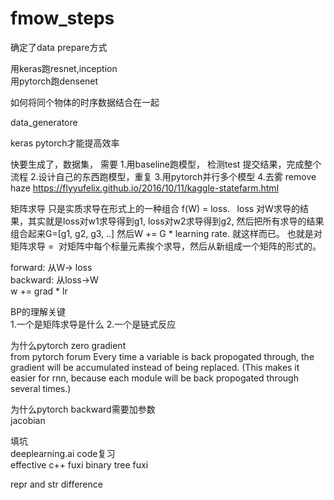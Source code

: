 # fmow_steps



确定了data prepare方式<br>


用keras跑resnet,inception<br>
用pytorch跑densenet<br>

如何将同个物体的时序数据结合在一起<br>


data_generatore

keras pytorch才能提高效率





快要生成了，数据集，
需要
1.用baseline跑模型， 检测test 提交结果，完成整个流程
2.设计自己的东西跑模型，重复
3.用pytorch并行多个模型
4.去雾 remove haze
https://flyyufelix.github.io/2016/10/11/kaggle-statefarm.html


矩阵求导 只是实质求导在形式上的一种组合
f(W) = loss.   loss 对W求导的结果，其实就是loss对w1求导得到g1, loss对w2求导得到g2, 然后把所有求导的结果组合起来G=[g1, g2, g3, ..]
然后W += G \* learning rate. 就这样而已。
也就是对矩阵求导 =  对矩阵中每个标量元素挨个求导，然后从新组成一个矩阵的形式的。

forward:  从W-> loss<br>
backward: 从loss->W<br>
w += grad * lr<br>

BP的理解关键<br>
1.一个是矩阵求导是什么
2.一个是链式反应

为什么pytorch zero gradient<br> from pytorch forum
Every time a variable is back propogated through, the gradient will be accumulated instead of being replaced. (This makes it easier for rnn, because each module will be back propogated through several times.)

为什么pytorch backward需要加参数<br>
jacobian<br>


填坑<br>
deeplearning.ai code复习<br>
effective c++ fuxi
binary tree fuxi<br>



repr and str difference<br>

